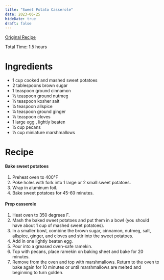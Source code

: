 ```yaml
---
title: "Sweet Potato Casserole"
date: 2023-06-25
hideDate: true
draft: false
---
```


[Original Recipe](https://onedishkitchen.com/sweet-potato-casserole-for-one/)

Total Time: 1.5 hours 

# Ingredients

- 1 cup cooked and mashed sweet potatoes
- 2 tablespoons brown sugar
- 1 teaspoon ground cinnamon
- ½ teaspoon ground nutmeg
- ½ teaspoon kosher salt
- ¼ teaspoon allspice
- ¼ teaspoon ground ginger
- ⅛ teaspoon cloves
- 1 large egg , lightly beaten
- ¼ cup pecans
- ½ cup miniature marshmallows

# Recipe

#### Bake sweet potatoes

1. Preheat oven to 400°F 
2. Poke holes with fork into 1 large or 2 small sweet potatoes.
3. Wrap in aluminum foil.
4. Bake sweet potatoes for 45-60 minutes.

#### Prep casserole

1. Heat oven to 350 degrees F.
2. Mash the baked sweet potatoes and put them in a bowl (you should have about 1 cup of  mashed sweet potatoes).
3. In a smaller bowl, combine the brown sugar, cinnamon, nutmeg, salt,  allspice, ginger, and cloves and stir into the sweet potatoes.
4. Add in one lightly beaten egg.
5. Pour into a greased oven-safe ramekin.
6. Top with pecans, place ramekin on baking sheet and bake for 20 minutes.
7. Remove from the oven and top with marshmallows.  Return to the oven to bake  again for 10 minutes or until marshmallows are melted and beginning to  turn golden.
